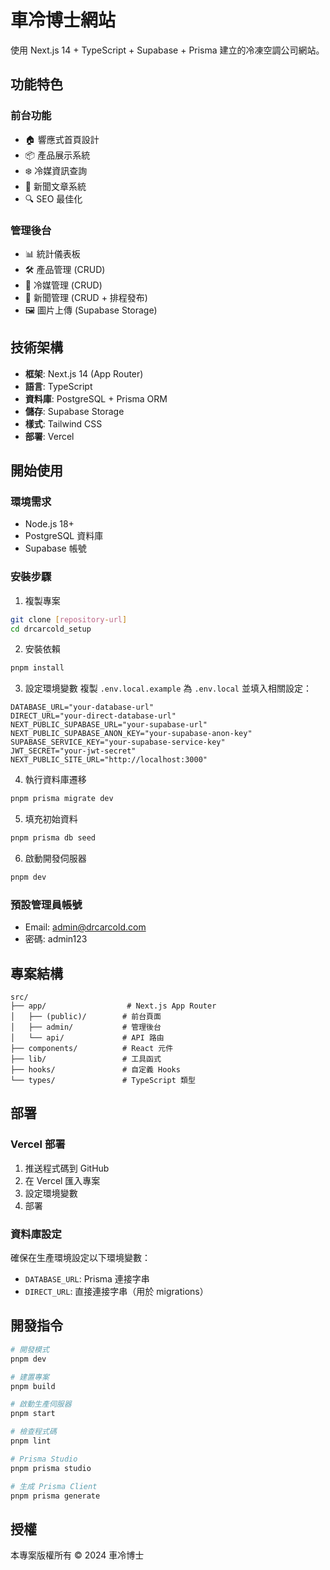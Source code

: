 # 車冷博士網站

使用 Next.js 14 + TypeScript + Supabase + Prisma 建立的冷凍空調公司網站。

## 功能特色

### 前台功能
- 🏠 響應式首頁設計
- 📦 產品展示系統
- ❄️ 冷媒資訊查詢
- 📰 新聞文章系統
- 🔍 SEO 最佳化

### 管理後台
- 📊 統計儀表板
- 🛠️ 產品管理 (CRUD)
- 🧊 冷媒管理 (CRUD)
- 📝 新聞管理 (CRUD + 排程發布)
- 🖼️ 圖片上傳 (Supabase Storage)

## 技術架構

- **框架**: Next.js 14 (App Router)
- **語言**: TypeScript
- **資料庫**: PostgreSQL + Prisma ORM
- **儲存**: Supabase Storage
- **樣式**: Tailwind CSS
- **部署**: Vercel

## 開始使用

### 環境需求
- Node.js 18+
- PostgreSQL 資料庫
- Supabase 帳號

### 安裝步驟

1. 複製專案
```bash
git clone [repository-url]
cd drcarcold_setup
```

2. 安裝依賴
```bash
pnpm install
```

3. 設定環境變數
複製 `.env.local.example` 為 `.env.local` 並填入相關設定：
```env
DATABASE_URL="your-database-url"
DIRECT_URL="your-direct-database-url"
NEXT_PUBLIC_SUPABASE_URL="your-supabase-url"
NEXT_PUBLIC_SUPABASE_ANON_KEY="your-supabase-anon-key"
SUPABASE_SERVICE_KEY="your-supabase-service-key"
JWT_SECRET="your-jwt-secret"
NEXT_PUBLIC_SITE_URL="http://localhost:3000"
```

4. 執行資料庫遷移
```bash
pnpm prisma migrate dev
```

5. 填充初始資料
```bash
pnpm prisma db seed
```

6. 啟動開發伺服器
```bash
pnpm dev
```

### 預設管理員帳號
- Email: admin@drcarcold.com
- 密碼: admin123

## 專案結構

```
src/
├── app/                  # Next.js App Router
│   ├── (public)/        # 前台頁面
│   ├── admin/           # 管理後台
│   └── api/             # API 路由
├── components/          # React 元件
├── lib/                 # 工具函式
├── hooks/               # 自定義 Hooks
└── types/               # TypeScript 類型
```

## 部署

### Vercel 部署

1. 推送程式碼到 GitHub
2. 在 Vercel 匯入專案
3. 設定環境變數
4. 部署

### 資料庫設定

確保在生產環境設定以下環境變數：
- `DATABASE_URL`: Prisma 連接字串
- `DIRECT_URL`: 直接連接字串（用於 migrations）

## 開發指令

```bash
# 開發模式
pnpm dev

# 建置專案
pnpm build

# 啟動生產伺服器
pnpm start

# 檢查程式碼
pnpm lint

# Prisma Studio
pnpm prisma studio

# 生成 Prisma Client
pnpm prisma generate
```

## 授權

本專案版權所有 © 2024 車冷博士 